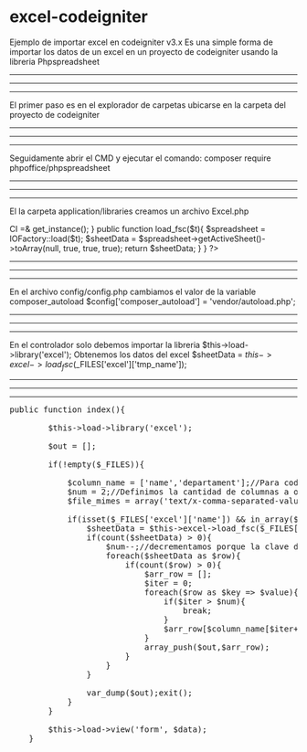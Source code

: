 # excel-codeigniter
Ejemplo de importar excel en codeigniter v3.x
Es una simple forma de importar los datos de un excel en un proyecto de codeigniter usando la libreria Phpspreadsheet

---------------------------------------------------------------------------------------------------------------------------
---------------------------------------------------------------------------------------------------------------------------
---------------------------------------------------------------------------------------------------------------------------

El primer paso es en el explorador de carpetas ubicarse en la carpeta del proyecto de codeigniter

---------------------------------------------------------------------------------------------------------------------------
---------------------------------------------------------------------------------------------------------------------------
---------------------------------------------------------------------------------------------------------------------------

Seguidamente abrir el CMD y ejecutar el comando:
composer require phpoffice/phpspreadsheet

---------------------------------------------------------------------------------------------------------------------------
---------------------------------------------------------------------------------------------------------------------------
---------------------------------------------------------------------------------------------------------------------------

El la carpeta application/libraries creamos un archivo Excel.php

<?php
if (!defined('BASEPATH')) exit('No direct script access allowed');
use PhpOffice\PhpSpreadsheet\IOFactory;

class Excel {

    protected $CI;

    public function __construct(){
        $this->CI =& get_instance();
    }

	public function load_fsc($t){
		$spreadsheet = IOFactory::load($t);
		$sheetData = $spreadsheet->getActiveSheet()->toArray(null, true, true, true);
		return $sheetData;
	}
}
?>

---------------------------------------------------------------------------------------------------------------------------
---------------------------------------------------------------------------------------------------------------------------
---------------------------------------------------------------------------------------------------------------------------

En el archivo config/config.php cambiamos el valor de la variable composer_autoload
$config['composer_autoload'] = 'vendor/autoload.php';

---------------------------------------------------------------------------------------------------------------------------
---------------------------------------------------------------------------------------------------------------------------
---------------------------------------------------------------------------------------------------------------------------

En el controlador solo debemos importar la libreria
$this->load->library('excel');
Obtenemos los datos del excel
$sheetData = $this->excel->load_fsc($_FILES['excel']['tmp_name']);

---------------------------------------------------------------------------------------------------------------------------
---------------------------------------------------------------------------------------------------------------------------
---------------------------------------------------------------------------------------------------------------------------

<pre>
public function index(){

		$this->load->library('excel');

		$out = [];

		if(!empty($_FILES)){

			$column_name = ['name','departament'];//Para codeigniter definimos el nombre de la columna de la tabla que guardaremos el valor
			$num = 2;//Definimos la cantidad de columnas a obtener del excel
			$file_mimes = array('text/x-comma-separated-values', 'text/comma-separated-values', 'application/octet-stream', 'application/vnd.ms-excel', 'application/x-csv', 'text/x-csv', 'text/csv', 'application/csv', 'application/excel', 'application/vnd.msexcel', 'text/plain', 'application/vnd.openxmlformats-officedocument.spreadsheetml.sheet');

			if(isset($_FILES['excel']['name']) && in_array($_FILES['excel']['type'], $file_mimes)) {
				$sheetData = $this->excel->load_fsc($_FILES['excel']['tmp_name']);
				if(count($sheetData) > 0){
					$num--;//decrementamos porque la clave de un array comienza en 0, 1, 2, 3, si se desea hasta la columna 2 solo necesitamos el 0, 1
					foreach($sheetData as $row){
						if(count($row) > 0){
							$arr_row = [];
							$iter = 0;
							foreach($row as $key => $value){
								if($iter > $num){
									break;
								}
								$arr_row[$column_name[$iter++]] = $value;
							}
							array_push($out,$arr_row);
						}
					}
				}
				
				var_dump($out);exit();
			}
		}
		
		$this->load->view('form', $data);
	}
<pre>
